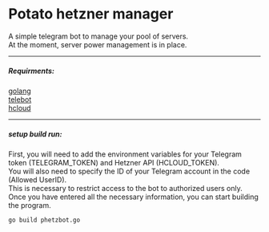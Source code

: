 # Potato hetzner manager

A simple telegram bot to manage your pool of servers.  
At the moment, server power management is in place.

-----


##### Requirments:
[golang](https://go.dev/dl/)  
[telebot](https://github.com/tucnak/telebot)  
[hcloud](https://pkg.go.dev/github.com/hetznercloud/hcloud-go/v2/hcloud)


-----

##### setup build run:
First, you will need to add the environment variables for your Telegram token (TELEGRAM_TOKEN) and Hetzner API (HCLOUD_TOKEN).  
You will also need to specify the ID of your Telegram account in the code (Allowed UserID).  
This is necessary to restrict access to the bot to authorized users only.  
Once you have entered all the necessary information, you can start building the program. 
```
go build phetzbot.go
```
